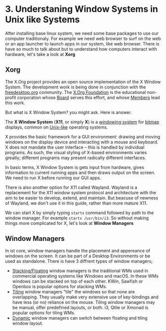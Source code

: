 # 3. Understaning Window Systems in Unix like Systems
After installing base linux system, we need some base packages to use our computer traditionaly. For example we need web browser to surf on the web or an app launcher to launch apps in our system, like web browser. There is have so much to talk about but to understand how computers interact with hardware, let's take a look at  **Xorg**

## Xorg
The X.Org project provides an open source implementation of the X Window System. The development work is being done in conjunction with the [freedesktop.org](http://freedesktop.org) community. The [X.Org Foundation](https://x.org/wiki/XorgFoundation/) is the educational non-profit corporation whose [Board](https://x.org/wiki/BoardOfDirectors/) serves this effort, and whose [Members](https://x.org/wiki/Membership/) lead this work.

But what is X Window System? you might ask. Here is answer.

The **X Window System** (**X11**, or simply **X**) is a [windowing system](https://en.wikipedia.org/wiki/Windowing_system "Windowing system") for [bitmap](https://en.wikipedia.org/wiki/Bitmap "Bitmap") displays, common on [Unix-like](https://en.wikipedia.org/wiki/Unix-like "Unix-like") operating systems.

X provides the basic framework for a GUI environment: drawing and moving windows on the display device and interacting with a mouse and keyboard. X does not mandate the user interface – this is handled by individual programs. As such, the visual styling of X-based environments varies greatly; different programs may present radically different interfaces.

In basic terms, X Window System is gets input from hardware, gives information to current running apps and then draws output on the screen. We need to run X before running our GUI apps. 

There is also another option for X11 called Wayland. Wayland is a replacement for the X11 window system protocol and architecture with the aim to be easier to develop, extend, and maintain. But beacuse of newness of Wayland, we don't use it in this guide, rather than more mature X11.

We can start X by simply typing `startx` command followed by path to the window manager. For example `startx /usr/bin/i3`. So without making things more complicated for X, let's look at **Window Managers**

## Window Managers
In ist core, window managers handle the placement and appereance of windows on the screen. It can be part of a Desktop Environments or be used as standalone. There is have 3 diffrent types of window managers;

-   [Stacking/Floating](https://wiki.archlinux.org/title/Window_manager#Stacking_window_managers) window managers is the traditional WMs used in commercial operating systems like Windows and macOS. In these WMs windows can be stacked on top of each other. KWin, Sawfish or Openbox is popular options for stacking WMs. 
-   [Tiling](https://wiki.archlinux.org/title/Window_manager#Tiling_window_managers) window managers "tile" the windows so that none are overlapping. They usually make very extensive use of key-bindings and have less (or no) reliance on the mouse. Tiling window managers may be manual, offer predefined layouts, or both. i3, Qtile or Xmonad is popular options for tiling WMs. 
-   [Dynamic](https://wiki.archlinux.org/title/Window_manager#Dynamic_window_managers) window managers can switch between floating and tiling window layout.
